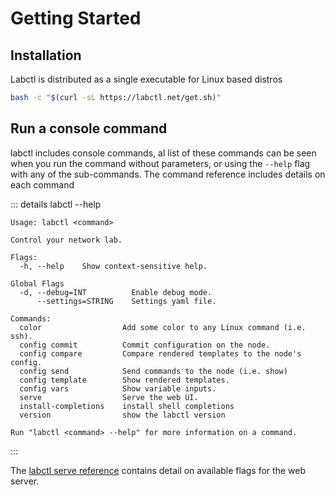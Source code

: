 # Getting Started

## Installation

Labctl is distributed as a single executable for Linux based distros

<div class="getting-started-command">

```bash
bash -c "$(curl -sL https://labctl.net/get.sh)"
```

</div>

## Run a console command

labctl includes console commands, al list of these commands can be seen when you run the command without parameters, or using the  `--help` flag with any of the sub-commands. The command reference includes details on each command

::: details labctl --help

```
Usage: labctl <command>

Control your network lab.

Flags:
  -h, --help    Show context-sensitive help.

Global Flags
  -d, --debug=INT          Enable debug mode.
      --settings=STRING    Settings yaml file.

Commands:
  color                  Add some color to any Linux command (i.e. ssh).
  config commit          Commit configuration on the node.
  config compare         Compare rendered templates to the node's config.
  config send            Send commands to the node (i.e. show)
  config template        Show rendered templates.
  config vars            Show variable inputs.
  serve                  Serve the web UI.
  install-completions    install shell completions
  version                show the labctl version

Run "labctl <command> --help" for more information on a command.
```
:::

<!--@include:  ../.vitepress/snippet/start-ui.md -->

The [labctl serve reference](/reference/serve) contains detail on available flags for the web server.
